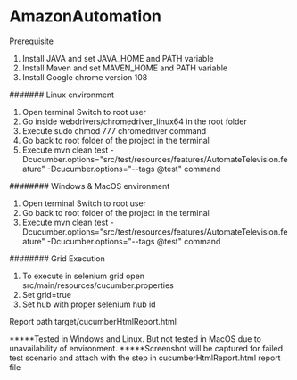 # AmazonAutomation
Prerequisite
1. Install JAVA and set JAVA_HOME and PATH variable 
2. Install Maven and set MAVEN_HOME and PATH variable
3. Install Google chrome version 108

#######
Linux environment
1. Open terminal Switch to root user
2. Go inside webdrivers/chromedriver_linux64 in the root folder
3. Execute sudo chmod 777 chromedriver command
4. Go back to root folder of the project in the terminal
5. Execute mvn clean test -Dcucumber.options="src/test/resources/features/AutomateTelevision.feature" -Dcucumber.options="--tags @test" command 


########
Windows & MacOS environment
1. Open terminal Switch to root user
2. Go back to root folder of the project in the terminal
3. Execute mvn clean test -Dcucumber.options="src/test/resources/features/AutomateTelevision.feature" -Dcucumber.options="--tags @test" command 

########
Grid Execution
1. To execute in selenium grid open src/main/resources/cucumber.properties
2. Set grid=true
3. Set hub with proper selenium hub id

Report path target/cucumberHtmlReport.html

*****Tested in Windows and Linux. But not tested in MacOS due to unavailability of environment. 
*****Screenshot will be captured for failed test scenario and attach with the step in cucumberHtmlReport.html report file  
